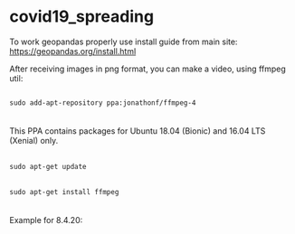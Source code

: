 # covid19_spreading


To work geopandas properly use install guide from main site: https://geopandas.org/install.html

After receiving images in png format, you can make a video, using ffmpeg util:

<code>
sudo add-apt-repository ppa:jonathonf/ffmpeg-4
</code>
<br>
<br>
This PPA contains packages for Ubuntu 18.04 (Bionic) and 16.04 LTS (Xenial) only.
<br>
<br>
<code>
sudo apt-get update
</code>
<br>
<code>
sudo apt-get install ffmpeg
</code>
<br><br>
Example for 8.4.20:
